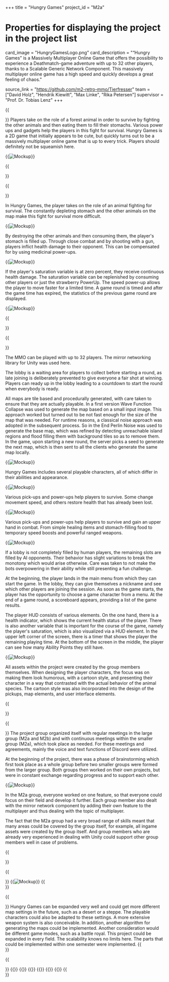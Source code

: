 +++
title = "Hungry Games"
project_id = "M2a"

# Properties for displaying the project in the project list
card_image = "HungryGamesLogo.png"
card_description = "“Hungry Games” is a Massively Multiplayer Online Game that offers the possibility to experience a Deathmatch-game adventure with up to 32 other players, thanks to a Scalable Generic Network Component. This massively multiplayer online game has a high speed and quickly develops a great feeling of chaos." 


source_link = "https://github.com/m2-retro-mmo/Tierfresser"
team = ["David Holz", "Hendrik Kiewitt", "Max Linke", "Rika Petersen"]
supervisor = "Prof. Dr. Tobias Lenz"
+++



{{<section title="Our Goal">}}
Players take on the role of a forest animal in order to survive by fighting the other animals and then eating them to fill their stomachs.
Various power ups and gadgets help the players in this fight for survival.
Hungry Games is a 2D game that initially appears to be cute, but quickly turns out to be a massively multiplayer online game that is up to every trick. Players should definitely not be squeamish here. 

{{<image src="HungryGamesScreenshot.png" alt="Mockup" >}}

{{</section>}}

{{<section title="Game Play">}}

In Hungry Games, the player takes on the role of an animal fighting for survival. The constantly depleting stomach and the other animals on the map make this fight for survival more difficult.

{{<image src="HungryGames_PawFightEating.gif" alt="Mockup" >}}
 
 By destroying the other animals and then consuming them, the player's stomach is filled up. Through close combat and by shooting with a gun, players inflict health damage to their opponent. This can be compensated for by using medicinal power-ups.

{{<image src="HungryGames_Shooting.gif" alt="Mockup" >}}

 If the player's saturation variable is at zero percent, they receive continuous health damage. The saturation variable can be replenished by consuming other players or just the strawberry PowerUp. The speed power-up allows the player to move faster for a limited time. A game round is timed and after the game time has expired, the statistics of the previous game round are displayed.

{{<image src="HungryGames_SpeedBoost.gif" alt="Mockup" >}}

{{</section>}}

{{<section title="Features">}}

The MMO can be played with up to 32 players. The mirror networking library for Unity was used here. 

The lobby is a waiting area for players to collect before starting a round, as late joining is deliberately prevented to give everyone a fair shot at winning. Players can ready up in the lobby leading to a countdown to start the round when everybody is ready. 


All maps are tile based and procedurally generated, with care taken to ensure that they are actually playable. In a first version Wave Function Collapse was used to generate the map based on a small input image. This approach worked but turned out to be not fast enough for the size of the map that was needed. For runtime reasons, a classical noise approach was adopted in the subsequent process. So in the End Perlin Noise was used to generate the base map, which was refined by detecting unreachable island regions and flood filling them with background tiles so as to remove them. In the game, upon starting a new round, the server picks a seed to generate the next map, which is then sent to all the clients who generate the same map locally. 

{{<image src="HungryGamesMaps01.png" alt="Mockup" >}}

Hungry Games includes several playable characters, all of which differ in their abilities and appearance.

{{<image src="HungryGamesCharacter.png" alt="Mockup" >}}

Various pick-ups and power-ups help players to survive. Some change movement speed, and others restore health that has already been lost.

{{<image src="HungryGamesPickUps.png" alt="Mockup" >}}

Various pick-ups and power-ups help players to survive and gain an upper hand in combat. From simple healing items and stomach-filling food to temporary speed boosts and powerful ranged weapons. 

{{<image src="HungryGamesHidingspots.png" alt="Mockup" >}}

If a lobby is not completely filled by human players, the remaining slots are filled by AI opponents. Their behavior has slight variations to break the monotony which would arise otherwise. Care was taken to not make the bots overpowering in their ability while still presenting a fun challenge.

At the beginning, the player lands in the main menu from which they can start the game. In the lobby, they can give themselves a nickname and see which other players are joining the session. As soon as the game starts, the player has the opportunity to choose a game character from a menu. At the end of a game round, a scoreboard appears, providing a list of the game results.

The player HUD consists of various elements. On the one hand, there is a health indicator, which shows the current health status of the player. There is also another variable that is important for the course of the game, namely the player's saturation, which is also visualized via a HUD element. In the upper left corner of the screen, there is a timer that shows the player the remaining playing time. At the bottom of the screen in the middle, the player can see how many Ability Points they still have.

{{<image src="HungryGames_HUD_Elements.png" alt="Mockup" >}}

All assets within the project were created by the group members themselves. When designing the player characters, the focus was on making them look humorous, with a cartoon style, and presenting their character in a way that contrasted with the actual behavior of the animal species. The cartoon style was also incorporated into the design of the pickups, map elements, and user interface elements.

{{</section>}}


{{<section title="Process">}}
The project group organized itself with regular meetings in the large group (M2a and M2b) and with continuous meetings within the smaller group (M2a), which took place as needed. For these meetings and agreements, mainly the voice and text functions of Discord were utilized.

At the beginning of the project, there was a phase of brainstorming which first took place as a whole group before two smaller groups were formed from the larger group. Both groups then worked on their own projects, but were in constant exchange regarding progress and to support each other.

{{<image src="MMO Brainstorm.jpg" alt="Mockup" >}}

In the M2a group, everyone worked on one feature, so that everyone could focus on their field and develop it further. Each group member also dealt with the mirror network component by adding their own feature to the multiplayer and thus dealing with the topic of multiplayer.

The fact that the M2a group had a very broad range of skills meant that many areas could be covered by the group itself, for example, all ingame assets were created by the group itself. And group members who are already very experienced in dealing with Unity could support other group members well in case of problems. 

{{</section>}}

{{<section title="Tech Stack">}}
{{<image src="HungryGamesTechStack.png" alt="Mockup" >}}
{{</section>}}

{{<section title="Future">}}
Hungry Games can be expanded very well and could get more different map settings in the future, such as a desert or a steppe. 
The playable characters could also be adapted to these settings. A more extensive weapon system is also conceivable. 
In addition, another algorithm for generating the maps could be implemented. 
Another consideration would be different game modes, such as a battle royal. 
This project could be expanded in every field. The scalability knows no limits here. The parts that could be implemented within one semester were implemented. 
{{</section>}}

{{<section title="Team">}}
{{<gallery>}}
{{<team-member image="david_holz.png" name="David Holz">}}
{{<team-member image="hendrik_kiewitt.png" name="Hendrik Kiewitt">}}
{{<team-member image="max_linke.png" name="Max Linke">}}
{{<team-member image="rika_petersen.png" name="Rika Petersen">}}
{{</gallery>}}
{{</section>}}